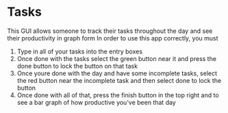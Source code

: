 # Tasks
This GUI allows someone to track their tasks throughout the day and see their productivity in graph form
In order to use this app correctly, you must
1. Type in all of your tasks into the entry boxes
2. Once done with the tasks select the green button near it and press the done button to lock the button on that task
3. Once youre done with the day and have some incomplete tasks, select the red button near the incomplete task and then select done to lock the button
4. Once done with all of that, press the finish button in the top right and to see a bar graph of how productive you've been that day
